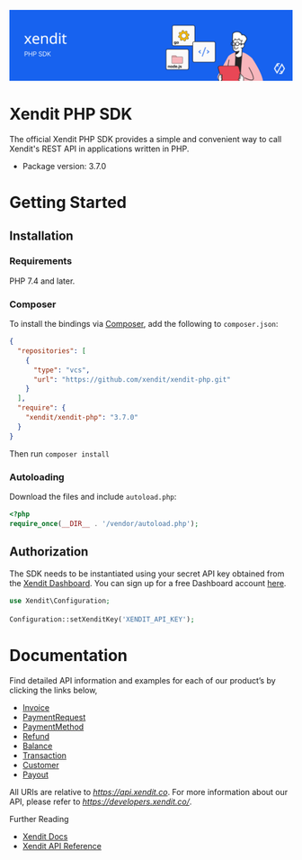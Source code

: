 ![Xendit PHP SDK](images/header.jpg "Xendit PHP SDK")

# Xendit PHP SDK

The official Xendit PHP SDK provides a simple and convenient way to call Xendit's REST API
in applications written in PHP.

* Package version: 3.7.0

# Getting Started

## Installation

### Requirements

PHP 7.4 and later.

### Composer

To install the bindings via [Composer](https://getcomposer.org/), add the following to `composer.json`:

```json
{
  "repositories": [
    {
      "type": "vcs",
      "url": "https://github.com/xendit/xendit-php.git"
    }
  ],
  "require": {
    "xendit/xendit-php": "3.7.0"
  }
}
```

Then run `composer install`

### Autoloading

Download the files and include `autoload.php`:

```php
<?php
require_once(__DIR__ . '/vendor/autoload.php');
```

## Authorization

The SDK needs to be instantiated using your secret API key obtained from the [Xendit Dashboard](https://dashboard.xendit.co/settings/developers#api-keys).
You can sign up for a free Dashboard account [here](https://dashboard.xendit.co/register).

```php
use Xendit\Configuration;

Configuration::setXenditKey('XENDIT_API_KEY');
```

# Documentation

Find detailed API information and examples for each of our product’s by clicking the links below,

* [Invoice](docs/InvoiceApi.md)
* [PaymentRequest](docs/PaymentRequestApi.md)
* [PaymentMethod](docs/PaymentMethodApi.md)
* [Refund](docs/RefundApi.md)
* [Balance](docs/BalanceApi.md)
* [Transaction](docs/TransactionApi.md)
* [Customer](docs/CustomerApi.md)
* [Payout](docs/PayoutApi.md)

All URIs are relative to *https://api.xendit.co*.  For more information about our API, please refer to *https://developers.xendit.co/*.

Further Reading

* [Xendit Docs](https://docs.xendit.co/)
* [Xendit API Reference](https://developers.xendit.co/)